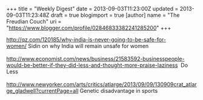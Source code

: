 +++
title = "Weekly Digest"
date = 2013-09-03T11:23:00Z
updated = 2013-09-03T11:23:48Z
draft = true
blogimport = true 
[author]
	name = "The Freudian Couch"
	uri = "https://www.blogger.com/profile/02846833382241285200"
+++

<div dir="ltr" style="text-align: left;" trbidi="on">
<a href="http://qz.com/120185/why-india-is-never-going-to-be-safe-for-women/">http://qz.com/120185/why-india-is-never-going-to-be-safe-for-women/</a>&nbsp;Sidin on why India will remain unsafe for women<br />
<br />
<a href="http://www.economist.com/news/business/21583592-businesspeople-would-be-better-if-they-did-less-and-thought-more-praise-laziness">http://www.economist.com/news/business/21583592-businesspeople-would-be-better-if-they-did-less-and-thought-more-praise-laziness</a>&nbsp; Do Less<br />
<br />
<a href="http://www.newyorker.com/arts/critics/atlarge/2013/09/09/130909crat_atlarge_gladwell?currentPage=all">http://www.newyorker.com/arts/critics/atlarge/2013/09/09/130909crat_atlarge_gladwell?currentPage=all</a>&nbsp;Genetic disadvantage in sports<br />
<br />
<br /></div>

